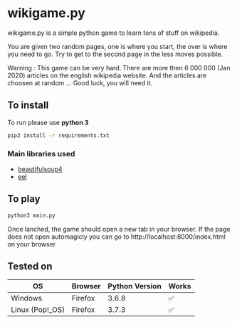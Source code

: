# wikigame.py

wikigame.py is a simple python game to learn tons of stuff on wikipedia.

You are given two random pages, one is where you start, the over is where you need to go.
Try to get to the second page in the less moves possible.

Warning : This game can be very hard. There are more then 6 000 000 (Jan 2020) articles on the english wikipedia website. And the articles are choosen at random ... Good luck, you will need it.

## To install

To run please use **python 3**

```bash
pip3 install -r requirements.txt
```

### Main libraries used

- [beautifulsoup4](https://github.com/wention/BeautifulSoup4)
- [eel](https://github.com/samuelhwilliams/Eel)

## To play

```bash
python3 main.py
```

Once lanched, the game should open a new tab in your browser.
If the page does not open automagicly you can go to http://localhost:8000/index.html on your browser

## Tested on

| OS              | Browser | Python Version | Works |
| --------------- | ------- | -------------- | ----- |
| Windows         | Firefox | 3.6.8          | ✅     |
| Linux (Pop!_OS) | Firefox | 3.7.3          | ✅     |